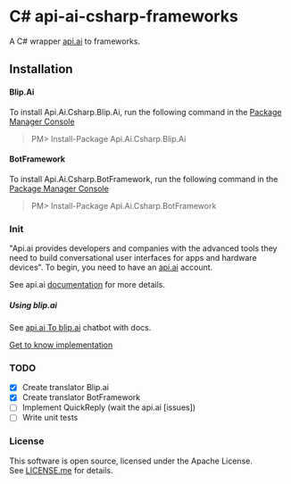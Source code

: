 # C# api-ai-csharp-frameworks

A C# wrapper [api.ai](https://api.ai/) to frameworks.

## Installation
#### Blip.Ai
To install Api.Ai.Csharp.Blip.Ai, run the following command in the [Package Manager Console](https://docs.nuget.org/consume/package-manager-console)
>PM> Install-Package Api.Ai.Csharp.Blip.Ai

#### BotFramework
To install Api.Ai.Csharp.BotFramework, run the following command in the [Package Manager Console](https://docs.nuget.org/consume/package-manager-console)
>PM> Install-Package Api.Ai.Csharp.BotFramework

### Init

"Api.ai provides developers and companies with the advanced tools they need to build conversational user interfaces for apps and 
hardware devices". To begin, you need to have an [api.ai](https://api.ai/) account.

See api.ai [documentation](https://docs.api.ai/docs) for more details.

##### Using blip.ai 

See [api.ai To blip.ai](https://www.messenger.com/t/477688789289489) chatbot with docs.</br>

[Get to know implementation](https://goo.gl/ZIDko8)

### TODO

- [x] Create translator Blip.ai
- [x] Create translator BotFramework
- [ ] Implement QuickReply (wait the api.ai [issues])
- [ ] Write unit tests

### License

This software is open source, licensed under the Apache License. </br>
See [LICENSE.me](https://github.com/brunobrandes/api-ai-csharp-frameworks/blob/master/LICENSE.me) for details.
